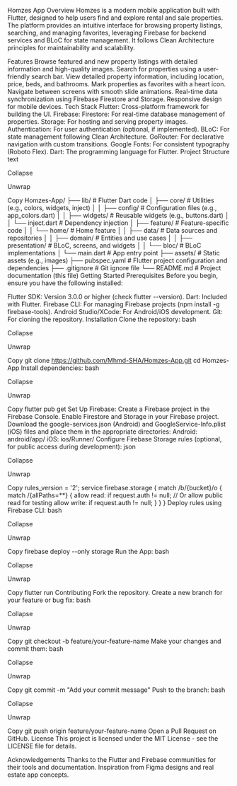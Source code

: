 Homzes App
Overview
Homzes is a modern mobile application built with Flutter, designed to help users find and explore rental and sale properties. The platform provides an intuitive interface for browsing property listings, searching, and managing favorites, leveraging Firebase for backend services and BLoC for state management. It follows Clean Architecture principles for maintainability and scalability.

Features
Browse featured and new property listings with detailed information and high-quality images.
Search for properties using a user-friendly search bar.
View detailed property information, including location, price, beds, and bathrooms.
Mark properties as favorites with a heart icon.
Navigate between screens with smooth slide animations.
Real-time data synchronization using Firebase Firestore and Storage.
Responsive design for mobile devices.
Tech Stack
Flutter: Cross-platform framework for building the UI.
Firebase:
Firestore: For real-time database management of properties.
Storage: For hosting and serving property images.
Authentication: For user authentication (optional, if implemented).
BLoC: For state management following Clean Architecture.
GoRouter: For declarative navigation with custom transitions.
Google Fonts: For consistent typography (Roboto Flex).
Dart: The programming language for Flutter.
Project Structure
text

Collapse

Unwrap

Copy
Homzes-App/
├── lib/                  # Flutter Dart code
│   ├── core/             # Utilities (e.g., colors, widgets, inject)
│   │   ├── config/       # Configuration files (e.g., app_colors.dart)
│   │   ├── widgets/      # Reusable widgets (e.g., buttons.dart)
│   │   └── inject.dart   # Dependency injection
│   ├── feature/          # Feature-specific code
│   │   └── home/         # Home feature
│   │       ├── data/     # Data sources and repositories
│   │       ├── domain/   # Entities and use cases
│   │       ├── presentation/ # BLoC, screens, and widgets
│   │       └── bloc/     # BLoC implementations
│   └── main.dart         # App entry point
├── assets/               # Static assets (e.g., images)
├── pubspec.yaml          # Flutter project configuration and dependencies
├── .gitignore            # Git ignore file
└── README.md             # Project documentation (this file)
Getting Started
Prerequisites
Before you begin, ensure you have the following installed:

Flutter SDK: Version 3.0.0 or higher (check flutter --version).
Dart: Included with Flutter.
Firebase CLI: For managing Firebase projects (npm install -g firebase-tools).
Android Studio/XCode: For Android/iOS development.
Git: For cloning the repository.
Installation
Clone the repository:
bash

Collapse

Unwrap

Copy
git clone https://github.com/Mhmd-SHA/Homzes-App.git
cd Homzes-App
Install dependencies:
bash

Collapse

Unwrap

Copy
flutter pub get
Set Up Firebase:
Create a Firebase project in the Firebase Console.
Enable Firestore and Storage in your Firebase project.
Download the google-services.json (Android) and GoogleService-Info.plist (iOS) files and place them in the appropriate directories:
Android: android/app/
iOS: ios/Runner/
Configure Firebase Storage rules (optional, for public access during development):
json

Collapse

Unwrap

Copy
rules_version = '2';
service firebase.storage {
  match /b/{bucket}/o {
    match /{allPaths=**} {
      allow read: if request.auth != null; // Or allow public read for testing
      allow write: if request.auth != null;
    }
  }
}
Deploy rules using Firebase CLI:
bash

Collapse

Unwrap

Copy
firebase deploy --only storage
Run the App:
bash

Collapse

Unwrap

Copy
flutter run
Contributing
Fork the repository.
Create a new branch for your feature or bug fix:
bash

Collapse

Unwrap

Copy
git checkout -b feature/your-feature-name
Make your changes and commit them:
bash

Collapse

Unwrap

Copy
git commit -m "Add your commit message"
Push to the branch:
bash

Collapse

Unwrap

Copy
git push origin feature/your-feature-name
Open a Pull Request on GitHub.
License
This project is licensed under the MIT License - see the LICENSE file for details.

Acknowledgements
Thanks to the Flutter and Firebase communities for their tools and documentation.
Inspiration from Figma designs and real estate app concepts.
